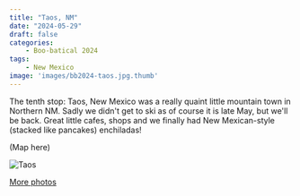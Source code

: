 ```yaml
---
title: "Taos, NM"
date: "2024-05-29"
draft: false
categories: 
    - Boo-batical 2024
tags:
    - New Mexico
image: 'images/bb2024-taos.jpg.thumb'
---
```


The tenth stop: Taos, New Mexico was a really quaint little mountain town in Northern NM. Sadly we didn't get to ski as of course it is late May, but we'll be back. Great little cafes, shops and we finally had New Mexican-style (stacked like pancakes) enchiladas! 

(Map here)

![Taos](/images/bb2024-taos.jpg)

[More photos](https://photos.app.goo.gl/hMAjF14j12oxVgcn6)
